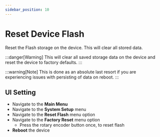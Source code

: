```yaml
---
sidebar_position: 10
---
```


# Reset Device Flash

Reset the Flash storage on the device. This will clear all stored data.

:::danger[Warning]
This will clear all saved storage data on the device and reset the device to factory defaults.
:::

:::warning[Note]
This is done as an absolute last resort if you are experiencing issues with persisting of data on reboot.
:::


## UI Setting

- Navigate to the **Main Menu**
- Navigate to the **System Setup** menu
- Navigate to the **Reset Flash** menu option
- Navigate to the **Factory Reset** menu option
  - Press the rotary encoder button once, to reset flash
- **Reboot** the device